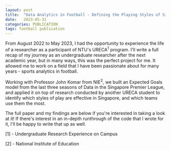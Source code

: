 ```yaml
---
layout: post
title:  "Data Analytics in Football - Defining the Playing Styles of Singapore PL Teams" 
date:   2023-05-31 
categories: PUBLICATION
tags: football publication
---
```


From August 2022 to May 2023, I had the opportunity to experience the life of a researcher as a participant of NTU's URECA<sup>1</sup> program. I'll write a full recap of my journey as an undergraduate researcher after the next academic year, but in many ways, this was the perfect project for me. It allowed me to work on a field that I have been passionate about for many years - sports analytics in football.

Working with Professor John Komar from NIE<sup>2</sup>, we built an Expected Goals model from the last three seasons of Data in the Singapore Premier League, and applied it on top of research conducted by another URECA student to identify which styles of play are effective in Singapore, and which teams use them the most.

The full paper and my findings are below if you're interested in taking a look at it! If there's interest in an in-depth runthrough of the code that I wrote for it, I'll be happy to write that up as well.

<object data="{{ site.url }}/assets/ureca2022.pdf" width="100%" height="1000" type="application/pdf"></object>

[1] - Undergraduate Research Experience on Campus

[2] - National Institute of Education